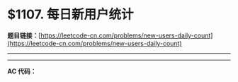 # $1107. 每日新用户统计

**题目链接：**[https://leetcode-cn.com/problems/new-users-daily-count](https://leetcode-cn.com/problems/new-users-daily-count)

---

<Cards card="leetcode_1107_new-users-daily-count"></Cards>

---

**AC 代码：**

```java

```